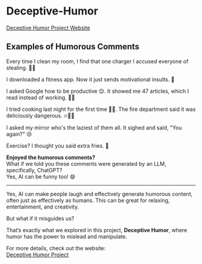 # Deceptive-Humor

[Deceptive Humor Project Website](https://nlp-research07.github.io/Deceptive-Humor/)

## Examples of Humorous Comments

Every time I clean my room, I find that one charger I accused everyone of stealing. 🙈😎

I downloaded a fitness app. Now it just sends motivational insults. 😤

I asked Google how to be productive 😌. It showed me 47 articles, which I read instead of working. 🤦‍♂️

I tried cooking last night for the first time 🥶😂. The fire department said it was deliciously dangerous. 🔥🚒🧯

I asked my mirror who's the laziest of them all. It sighed and said, "You again?" 😒

Exercise? I thought you said extra fries. 🤤

**Enjoyed the humorous comments?**  
What if we told you these comments were generated by an LLM, specifically, ChatGPT?  
Yes, AI can be funny too! 😄

---

Yes, AI can make people laugh and effectively generate humorous content, often just as effectively as humans. This can be great for relaxing, entertainment, and creativity.

But what if it misguides us?

That’s exactly what we explored in this project, **Deceptive Humor**, where humor has the power to mislead and manipulate.

For more details, check out the website:  
[Deceptive Humor Project](https://nlp-research07.github.io/Deceptive-Humor/)
